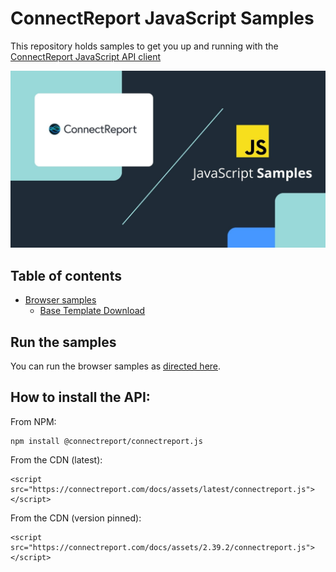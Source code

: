 # ConnectReport JavaScript Samples
This repository holds samples to get you up and running with the [ConnectReport JavaScript API client](https://connectreport.com/docs/index.html.)

![image](connectreport-javascript-samples.jpg)

## Table of contents 
- [Browser samples](/samples/browser) 
  - [Base Template Download](samples/browser/base-template-download) 

## Run the samples 
You can run the browser samples as [directed here](/samples/browser). 

## How to install the API:
From NPM:
```
npm install @connectreport/connectreport.js 
```

From the CDN (latest): 

```
<script src="https://connectreport.com/docs/assets/latest/connectreport.js"></script>
```

From the CDN (version pinned): 

```
<script src="https://connectreport.com/docs/assets/2.39.2/connectreport.js"></script>
```